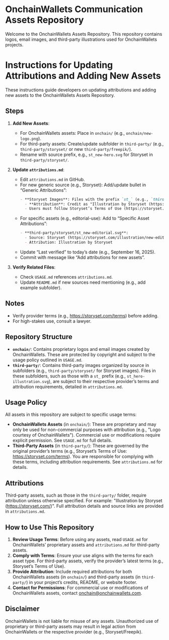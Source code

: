 # OnchainWallets Communication Assets Repository

Welcome to the OnchainWallets Assets Repository. This repository contains logos, email images, and third-party illustrations used for OnchainWallets projects.

# Instructions for Updating Attributions and Adding New Assets

These instructions guide developers on updating attributions and adding new assets to the OnchainWallets Assets Repository.

## Steps

1. **Add New Assets**:
   - For OnchainWallets assets: Place in `onchain/` (e.g., `onchain/new-logo.png`).
   - For third-party assets: Create/update subfolder in `third-party/` (e.g., `third-party/storyset/` or new `third-party/freepik/`).
   - Rename with source prefix, e.g., `st_new-hero.svg` for Storyset in `third-party/storyset/`.

2. **Update `attributions.md`**:
   - Edit `attributions.md` in GitHub.
   - For new generic source (e.g., Storyset): Add/update bullet in “Generic Attributions”:
     ```markdown
     - **Storyset Images**: Files with the prefix `st_` (e.g., `third-party/storyset/st_new-hero.svg`) are sourced from Storyset (https://storyset.com/).
       - **Attribution**: Credit as "Illustration by Storyset (https://storyset.com/)" unless using Flaticon Premium.
       - Users must follow Storyset’s Terms of Use (https://storyset.com/terms). OnchainWallets is not liable for misuse.
     ```
   - For specific assets (e.g., editorial-use): Add to “Specific Asset Attributions”:
     ```markdown
     - **third-party/storyset/st_new-editorial.svg**:
       - Source: Storyset (https://storyset.com/illustration/new-editorial)
       - Attribution: Illustration by Storyset
     ```
   - Update “Last verified” to today’s date (e.g., September 16, 2025).
   - Commit with message like “Add attributions for new assets”.

3. **Verify Related Files**:
   - Check `USAGE.md` references `attributions.md`.
   - Update `README.md` if new sources need mentioning (e.g., add example subfolder).

## Notes
- Verify provider terms (e.g., https://storyset.com/terms) before adding.
- For high-stakes use, consult a lawyer.

## Repository Structure
- **`onchain/`**: Contains proprietary logos and email images created by OnchainWallets. These are protected by copyright and subject to the usage policy outlined in `USAGE.md`.
- **`third-party/`**: Contains third-party images organized by source in subfolders (e.g., `third-party/storyset/` for Storyset images). Files in these subfolders, such as those with a `st_` prefix (e.g., `st_hero-illustration.svg`), are subject to their respective provider’s terms and attribution requirements, detailed in `attributions.md`.

## Usage Policy
All assets in this repository are subject to specific usage terms:
- **OnchainWallets Assets** (in `onchain/`): These are proprietary and may only be used for non-commercial purposes with attribution (e.g., "Logo courtesy of OnchainWallets"). Commercial use or modifications require explicit permission. See `USAGE.md` for full details.
- **Third-Party Assets** (in `third-party/`): These are governed by the original provider’s terms (e.g., Storyset’s Terms of Use: https://storyset.com/terms). You are responsible for complying with these terms, including attribution requirements. See `attributions.md` for details.

## Attributions
Third-party assets, such as those in the `third-party/` folder, require attribution unless otherwise specified. For example: "Illustration by Storyset (https://storyset.com/)". Full attribution details and source links are provided in `attributions.md`.

## How to Use This Repository
1. **Review Usage Terms**: Before using any assets, read `USAGE.md` for OnchainWallets’ proprietary assets and `attributions.md` for third-party assets.
2. **Comply with Terms**: Ensure your use aligns with the terms for each asset type. For third-party assets, verify the provider’s latest terms (e.g., Storyset’s Terms of Use).
3. **Provide Attribution**: Include required attributions for both OnchainWallets assets (in `onchain/`) and third-party assets (in `third-party/`) in your project’s credits, README, or website footer.
4. **Contact for Permissions**: For commercial use or modifications of OnchainWallets assets, contact onchain@onchainwallets.com.

## Disclaimer
OnchainWallets is not liable for misuse of any assets. Unauthorized use of proprietary or third-party assets may result in legal action from OnchainWallets or the respective provider (e.g., Storyset/Freepik).
